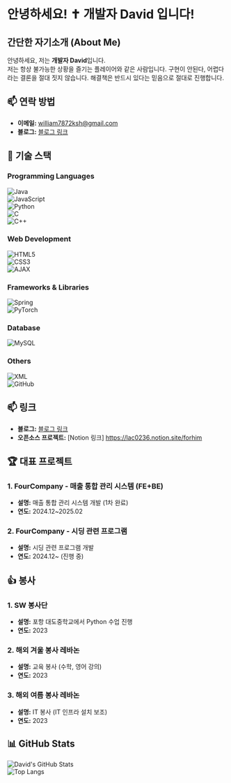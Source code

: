 # 안녕하세요! ✝ 개발자 David 입니다!

## 간단한 자기소개 (About Me)
안녕하세요, 저는 **개발자 David**입니다.  
저는 항상 불가능한 상황을 즐기는 플레이어와 같은 사람입니다. 구현이 안된다, 어렵다 라는 결론을 절대 짓지 않습니다. 해결책은 반드시 있다는 믿음으로 절대로 진행합니다. 


## 📫 연락 방법
- **이메일:** [william7872ksh@gmail.com](mailto:william7872ksh@gmail.com)
- **블로그:** [블로그 링크](https://blog.naver.com/factory_ksh)
  

## 🔧 기술 스택

### Programming Languages
![Java](https://img.shields.io/badge/Java-007396?style=for-the-badge&logo=java&logoColor=white)  
![JavaScript](https://img.shields.io/badge/JavaScript-F7DF1E?style=for-the-badge&logo=javascript&logoColor=black)  
![Python](https://img.shields.io/badge/Python-3776AB?style=for-the-badge&logo=python&logoColor=white)  
![C](https://img.shields.io/badge/C-00599C?style=for-the-badge&logo=c&logoColor=white)  
![C++](https://img.shields.io/badge/C++-00599C?style=for-the-badge&logo=cplusplus&logoColor=white)

### Web Development
![HTML5](https://img.shields.io/badge/-HTML5-E34F26?style=flat-square&logo=html5&logoColor=white)  
![CSS3](https://img.shields.io/badge/-CSS3-1572B6?style=flat-square&logo=css3)  
![AJAX](https://img.shields.io/badge/AJAX-00599C?style=for-the-badge&logo=ajax&logoColor=white)

### Frameworks & Libraries
![Spring](https://img.shields.io/badge/Spring-6DB33F?style=for-the-badge&logo=spring&logoColor=white)  
![PyTorch](https://img.shields.io/badge/PyTorch-EE4C2C?style=for-the-badge&logo=pytorch&logoColor=white)

### Database
![MySQL](https://img.shields.io/badge/MySQL-4479A1?style=for-the-badge&logo=mysql&logoColor=white)

### Others
![XML](https://img.shields.io/badge/XML-FF6600?style=for-the-badge&logo=xml&logoColor=white)  
![GitHub](https://img.shields.io/badge/GitHub-181717?style=for-the-badge&logo=github&logoColor=white)


## 📫 링크
- **블로그:** [블로그 링크](https://blog.naver.com/factory_ksh)
- **오픈소스 프로젝트:** [Notion 링크] https://lac0236.notion.site/forhim

## 🏆 대표 프로젝트

### 1. FourCompany - 매출 통합 관리 시스템 (FE+BE)
- **설명:** 매출 통합 관리 시스템 개발 (1차 완료)
- **연도:** 2024.12~2025.02

### 2. FourCompany - 시딩 관련 프로그램
- **설명:** 시딩 관련 프로그램 개발 
- **연도:** 2024.12~ (진행 중)


## 👍 봉사

### 1. SW 봉사단
- **설명:** 포항 대도중학교에서 Python 수업 진행
- **연도:** 2023

### 2. 해외 겨울 봉사 레바논
- **설명:** 교육 봉사 (수학, 영어 강의)
- **연도:** 2023

### 3. 해외 여름 봉사 레바논
- **설명:** IT 봉사 (IT 인프라 설치 보조)
- **연도:** 2023
  
## 📊 GitHub Stats
![David's GitHub Stats](https://github-readme-stats.vercel.app/api?username=ksh01p&show_icons=true&theme=radical)  
![Top Langs](https://github-readme-stats.vercel.app/api/top-langs/?username=ksh01p&layout=compact&theme=radical)

